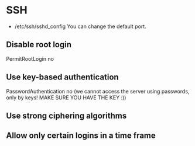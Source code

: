 # SSH
- /etc/ssh/sshd_config
You can change the default port.  

## Disable root login
PermitRootLogin no

## Use key-based authentication
PasswordAuthentication no (we cannot access the server using passwords, only by keys! MAKE SURE YOU HAVE THE KEY :))

## Use strong ciphering algorithms

## Allow only certain logins in a time frame





